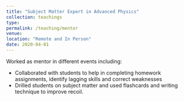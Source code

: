 ```yaml
---
title: "Subject Matter Expert in Advanced Physics"
collection: teachings
type: 
permalink: /teaching/mentor
venue: 
location: "Remote and In Person"
date: 2020-04-01
---
```

Worked as mentor in different events including:
* Collaborated with students to help in completing homework assignments, identify lagging skills and correct
weaknesses
* Drilled students on subject matter and used flashcards and writing technique to improve recoil.


